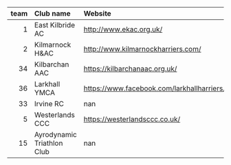 |   team | Club name                  | Website                                    |
|-------:|:---------------------------|:-------------------------------------------|
|      1 | East Kilbride AC           | http://www.ekac.org.uk/                    |
|      2 | Kilmarnock H&AC            | http://www.kilmarnockharriers.com/         |
|     34 | Kilbarchan AAC             | https://kilbarchanaac.org.uk/              |
|     36 | Larkhall YMCA              | https://www.facebook.com/larkhallharriers/ |
|     33 | Irvine RC                  | nan                                        |
|      5 | Westerlands CCC            | https://westerlandsccc.co.uk/              |
|     15 | Ayrodynamic Triathlon Club | nan                                        |